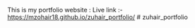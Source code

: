 This is my portfolio website :
Live link :- https://mzohair18.github.io/zuhair_portfolio/ # zuhair_portfolio
